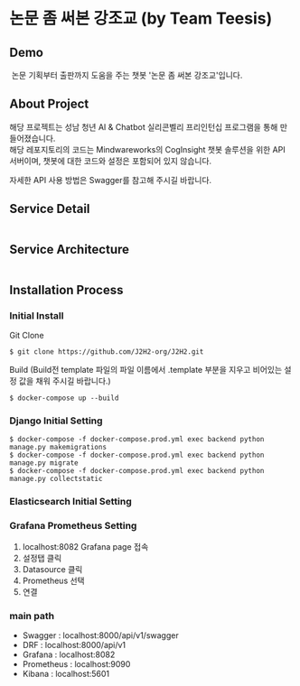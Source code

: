 # 논문 좀 써본 강조교 (by Team Teesis)
## Demo
<img src="">
논문 기획부터 출판까지 도움을 주는 챗봇 '논문 좀 써본 강조교'입니다.

## About Project
해당 프로젝트는 성남 청년 AI & Chatbot 실리콘벨리 프리인턴십 프로그램을 통해 만들어졌습니다.<br>
해당 레포지토리의 코드는 Mindwareworks의 CogInsight 챗봇 솔루션을 위한 API 서버이며, 챗봇에 대한 코드와 설정은 포함되어 있지 않습니다.<br>

자세한 API 사용 방법은 Swagger를 참고해 주시길 바랍니다.

## Service Detail
<img src="">

## Service Architecture
<img src="">

## Installation Process
### Initial Install
Git Clone
```shell
$ git clone https://github.com/J2H2-org/J2H2.git
```

Build (Build전 template 파일의 파일 이름에서 .template 부분을 지우고 비어있는 설정 값을 채워 주시길 바랍니다.)
```shell
$ docker-compose up --build
```


### Django Initial Setting
```shell
$ docker-compose -f docker-compose.prod.yml exec backend python manage.py makemigrations
$ docker-compose -f docker-compose.prod.yml exec backend python manage.py migrate
$ docker-compose -f docker-compose.prod.yml exec backend python manage.py collectstatic
```

### Elasticsearch Initial Setting


### Grafana Prometheus Setting
1. localhost:8082 Grafana page 접속
2. 설정탭 클릭
3. Datasource 클릭
4. Prometheus 선택
5. 연결

### main path
- Swagger : localhost:8000/api/v1/swagger
- DRF : localhost:8000/api/v1
- Grafana : localhost:8082
- Prometheus : localhost:9090
- Kibana : localhost:5601